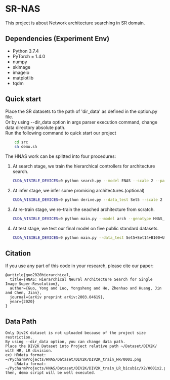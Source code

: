 # SR-NAS
This project is about Network architecture searching in SR domain.
## Dependencies (Experiment Env)
* Python 3.7.4
* PyTorch = 1.4.0
* numpy
* skimage
* imageio
* matplotlib
* tqdm


## Quick start 
Place the SR datasets to the path of  'dir_data' as defined in  the option.py file.  
Or by using --dir_data option in args parser execution command, change data directory absolute path.  
Run the following command to quick start our project


```bash
    cd src       
    sh demo.sh
```


The HNAS work can be splitted into four procedures:  
1. At search stage, we train the hierarchical controllers for architecture search.  
    ```bash
    CUDA_VISIBLE_DEVICES=0 python search.py --model ENAS --scale 2 --patch_size 96 --save search_model --reset --data_test Set5 --layers 12 --init_channels 8 --entropy_coeff 1 --lr 0.001 --epoch 400 --flops_scale 0.2
    ```

2. At infer stage, we infer some promising architectures.(optional)
    ```bash
    CUDA_VISIBLE_DEVICES=0 python derive.py --data_test Set5 --scale 2 --pre_train  ../experiment/search_model/model/model_best.pt  --test_only --self_ensemble --save_results --save result/ --train_controller False --model ENAS --layer 12 --init_channels 8 --seed 1  
    ```

3. At re-train stage, we re-train the seached architecture from scratch. 
    ```bash
    CUDA_VISIBLE_DEVICES=0 python main.py --model arch --genotype HNAS_A --scale 2 --patch_size 96 --save retrain_result --reset --data_test Set5 --data_range 1-800/801-810 --layers 12 --init_channels 64 --lr 1e-3 --epoch 300 --upsampling_Pos 9 --n_GPUs 1
    ```

3. At test stage, we test our final model on five public standard datasets. 
    ```bash
    CUDA_VISIBLE_DEVICES=0 python main.py --data_test Set5+Set14+B100+Urban100+Manga109 --data_range 801-900 --scale 2 --pre_train  ../experiment/retrain_result/model/model_best.pt  --test_only --self_ensemble --save_results --save result_arch/ --train_controller False --model arch --genotype HNAS_A --layer 12 --init_channels 64 --upsampling_Pos 9
    ```

## Citation

If you use any part of this code in your research, please cite our paper:

```
@article{guo2020hierarchical,
  title={HNAS: Hierarchical Neural Architecture Search for Single Image Super-Resolution},
  author={Guo, Yong and Luo, Yongsheng and He, Zhenhao and Huang, Jin and Chen, Jian},
  journal={arXiv preprint arXiv:2003.04619},
  year={2020}
}
```

## Data Path
```
Only Div2K dataset is not uploaded because of the project size restriction.
By using --dir_data option, you can change data path. 
Place the DIV2K Dataset into Project relative path ~/Dataset/DIV2K/ with HR, LR division.
ex) HRdata format: ~/PycharmProjects/HNAS/Dataset/DIV2K/DIV2K_train_HR/0001.png
    LRdata format: ~/PycharmProjects/HNAS/Dataset/DIV2K/DIV2K_train_LR_bicubic/X2/0001x2.png
then, demo script will be well executed.
```